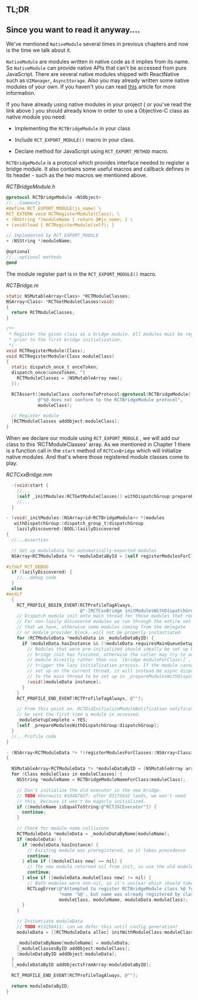 ## TL;DR

## Since you want to read it anyway....

We've mentioned `NativeModule` several times in previous chapters and now is the time we talk about it.

`NativeModule` are modules written in native code as it implies from its name. So `NativeModule` can provide native APIs that can't be accessed from pure JavaScript. There are several native modules shipped with ReactNative such as `UIManager`, `AsyncStorage`. Also you may already written some native modules of your own. If you haven't you can read [this](https://facebook.github.io/react-native/docs/native-modules-ios.html) article for more information.

If you have already using native modules in your project \( or you've read the link above \) you should already know in order to use a Objective-C class as native module you need:

* Implementing the `RCTBridgeModule` in your class

* Include `RCT_EXPORT_MODULE()` macro in your class.

* Declare method for JavaScript using `RCT_EXPORT_METHOD` macro.

`RCTBridgeModule` is a protocol which provides interface needed to register a bridge module. It also contains some useful macros and callback defines in its header - such as the two macros we mentioned above.

_RCTBridgeModule.h_

```objectivec
@protocol RCTBridgeModule <NSObject>
//...Comments
#define RCT_EXPORT_MODULE(js_name) \
RCT_EXTERN void RCTRegisterModule(Class); \
+ (NSString *)moduleName { return @#js_name; } \
+ (void)load { RCTRegisterModule(self); }

// Implemented by RCT_EXPORT_MODULE
+ (NSString *)moduleName;

@optional
//...optional methods
@end
```

The module register part is in the `RCT_EXPORT_MODULE()` macro.

_RCTBridge.m_

```objectivec
static NSMutableArray<Class> *RCTModuleClasses;
NSArray<Class> *RCTGetModuleClasses(void)
{
  return RCTModuleClasses;
}

/**
 * Register the given class as a bridge module. All modules must be registered
 * prior to the first bridge initialization.
 */
void RCTRegisterModule(Class);
void RCTRegisterModule(Class moduleClass)
{
  static dispatch_once_t onceToken;
  dispatch_once(&onceToken, ^{
    RCTModuleClasses = [NSMutableArray new];
  });

  RCTAssert([moduleClass conformsToProtocol:@protocol(RCTBridgeModule)],
            @"%@ does not conform to the RCTBridgeModule protocol",
            moduleClass);

  // Register module
  [RCTModuleClasses addObject:moduleClass];
}
```

When we declare our module using `RCT_EXPORT_MODULE` , we will add our class to this 'RCTModuleClasses' array. As we mentioned in Chapter 1 there is a function call in the `start` method of `RCTCxxBridge` which will initialize native modules. And that's where those registered module classes come to play.

_RCTCxxBridge.mm_

```objectivec
  -(void)start {
    //...
    [self _initModules:RCTGetModuleClasses() withDispatchGroup:prepareBridge lazilyDiscovered:NO];
    //...
  }

- (void)_initModules:(NSArray<id<RCTBridgeModule>> *)modules
   withDispatchGroup:(dispatch_group_t)dispatchGroup
    lazilyDiscovered:(BOOL)lazilyDiscovered
{
  //...Assertion

  // Set up moduleData for automatically-exported modules
  NSArray<RCTModuleData *> *moduleDataById = [self registerModulesForClasses:modules];

#ifdef RCT_DEBUG
  if (lazilyDiscovered) {
    //...debug code
  }
  else
#endif
  {
    RCT_PROFILE_BEGIN_EVENT(RCTProfileTagAlways,
                            @"-[RCTCxxBridge initModulesWithDispatchGroup:] moduleData.hasInstance", nil);
    // Dispatch module init onto main thread for those modules that require it
    // For non-lazily discovered modules we run through the entire set of modules
    // that we have, otherwise some modules coming from the delegate
    // or module provider block, will not be properly instantiated.
    for (RCTModuleData *moduleData in _moduleDataByID) {
      if (moduleData.hasInstance && (!moduleData.requiresMainQueueSetup || RCTIsMainQueue())) {
        // Modules that were pre-initialized should ideally be set up before
        // bridge init has finished, otherwise the caller may try to access the
        // module directly rather than via `[bridge moduleForClass:]`, which won't
        // trigger the lazy initialization process. If the module cannot safely be
        // set up on the current thread, it will instead be async dispatched
        // to the main thread to be set up in _prepareModulesWithDispatchGroup:.
        (void)[moduleData instance];
      }
    }
    RCT_PROFILE_END_EVENT(RCTProfileTagAlways, @"");

    // From this point on, RCTDidInitializeModuleNotification notifications will
    // be sent the first time a module is accessed.
    _moduleSetupComplete = YES;
    [self _prepareModulesWithDispatchGroup:dispatchGroup];
  }
  //...Profile code
}

- (NSArray<RCTModuleData *> *)registerModulesForClasses:(NSArray<Class> *)moduleClasses
{

  NSMutableArray<RCTModuleData *> *moduleDataByID = [NSMutableArray arrayWithCapacity:moduleClasses.count];
  for (Class moduleClass in moduleClasses) {
    NSString *moduleName = RCTBridgeModuleNameForClass(moduleClass);

    // Don't initialize the old executor in the new bridge.
    // TODO mhorowitz #10487027: after D3175632 lands, we won't need
    // this, because it won't be eagerly initialized.
    if ([moduleName isEqualToString:@"RCTJSCExecutor"]) {
      continue;
    }

    // Check for module name collisions
    RCTModuleData *moduleData = _moduleDataByName[moduleName];
    if (moduleData) {
      if (moduleData.hasInstance) {
        // Existing module was preregistered, so it takes precedence
        continue;
      } else if ([moduleClass new] == nil) {
        // The new module returned nil from init, so use the old module
        continue;
      } else if ([moduleData.moduleClass new] != nil) {
        // Both modules were non-nil, so it's unclear which should take precedence
        RCTLogError(@"Attempted to register RCTBridgeModule class %@ for the "
                    "name '%@', but name was already registered by class %@",
                    moduleClass, moduleName, moduleData.moduleClass);
      }
    }

    // Instantiate moduleData
    // TODO #13258411: can we defer this until config generation?
    moduleData = [[RCTModuleData alloc] initWithModuleClass:moduleClass bridge:self];

    _moduleDataByName[moduleName] = moduleData;
    [_moduleClassesByID addObject:moduleClass];
    [moduleDataByID addObject:moduleData];
  }
  [_moduleDataByID addObjectsFromArray:moduleDataByID];

  RCT_PROFILE_END_EVENT(RCTProfileTagAlways, @"");

  return moduleDataByID;
}
```



